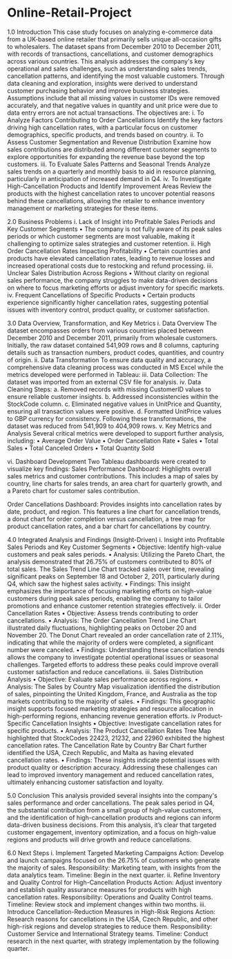 # Online-Retail-Project

1.0 Introduction
This case study focuses on analyzing e-commerce data from a UK-based online retailer that primarily sells unique all-occasion gifts to wholesalers. The dataset spans from December 2010 to December 2011, with records of transactions, cancellations, and customer demographics across various countries. This analysis addresses the company's key operational and sales challenges, such as understanding sales trends, cancellation patterns, and identifying the most valuable customers. Through data cleaning and exploration, insights were derived to understand customer purchasing behavior and improve business strategies. Assumptions include that all missing values in customer IDs were removed accurately, and that negative values in quantity and unit price were due to data entry errors are not actual transactions. The objectives are:
i.	To Analyze Factors Contributing to Order Cancellations Identify the key factors driving high cancellation rates, with a particular focus on customer demographics, specific products, and trends based on country. 
ii.	To Assess Customer Segmentation and Revenue Distribution Examine how sales contributions are distributed among different customer segments to explore opportunities for expanding the revenue base beyond the top customers. 
iii.	To Evaluate Sales Patterns and Seasonal Trends Analyze sales trends on a quarterly and monthly basis to aid in resource planning, particularly in anticipation of increased demand in Q4. 
iv.	To Investigate High-Cancellation Products and Identify Improvement Areas Review the products with the highest cancellation rates to uncover potential reasons behind these cancellations, allowing the retailer to enhance inventory management or marketing strategies for these items.


2.0 Business Problems
i.	Lack of Insight into Profitable Sales Periods and Key Customer Segments
•	The company is not fully aware of its peak sales periods or which customer segments are most valuable, making it challenging to optimize sales strategies and customer retention.
ii.	High Order Cancellation Rates Impacting Profitability
•	Certain countries and products have elevated cancellation rates, leading to revenue losses and increased operational costs due to restocking and refund processing.
iii.	Unclear Sales Distribution Across Regions
•	Without clarity on regional sales performance, the company struggles to make data-driven decisions on where to focus marketing efforts or adjust inventory for specific markets.
iv.	Frequent Cancellations of Specific Products
•	Certain products experience significantly higher cancellation rates, suggesting potential issues with inventory control, product quality, or customer satisfaction.

3.0 Data Overview, Transformation, and Key Metrics
i. Data Overview
The dataset encompasses orders from various countries placed between December 2010 and December 2011, primarily from wholesale customers. Initially, the raw dataset contained 541,909 rows and 8 columns, capturing details such as transaction numbers, product codes, quantities, and country of origin.
ii. Data Transformation
To ensure data quality and accuracy, a comprehensive data cleaning process was conducted in MS Excel while the metrics developed were performed in Tableau:
iii.	Data Collection: The dataset was imported from an external CSV file for analysis.
iv.	Data Cleaning Steps:
a.	Removed records with missing CustomerID values to ensure reliable customer insights.
b.	Addressed inconsistencies within the StockCode column.
c.	Eliminated negative values in UnitPrice and Quantity, ensuring all transaction values were positive.
d.	Formatted UnitPrice values to GBP currency for consistency.
Following these transformations, the dataset was reduced from 541,909 to 404,909 rows.
v.	Key Metrics and Analysis
Several critical metrics were developed to support further analysis, including:
•	Average Order Value
•	Order Cancellation Rate
•	Sales
•	Total Sales
•	Total Canceled Orders
•	Total Quantity Sold

vi.	Dashboard Development
Two Tableau dashboards were created to visualize key findings:
Sales Performance Dashboard: Highlights overall sales metrics and customer contributions. This includes a map of sales by country, line charts for sales trends, an area chart for quarterly growth, and a Pareto chart for customer sales contribution.
 
Order Cancellations Dashboard: Provides insights into cancellation rates by date, product, and region. This features a line chart for cancellation trends, a donut chart for order completion versus cancellation, a tree map for product cancellation rates, and a bar chart for cancellations by country. 
 

4.0 Integrated Analysis and Findings (Insight-Driven)
i. Insight into Profitable Sales Periods and Key Customer Segments
•	Objective: Identify high-value customers and peak sales periods.
•	Analysis: Utilizing the Pareto Chart, the analysis demonstrated that 26.75% of customers contributed to 80% of total sales. The Sales Trend Line Chart tracked sales over time, revealing significant peaks on September 18 and October 2, 2011, particularly during Q4, which saw the highest sales activity.
•	Findings: This insight emphasizes the importance of focusing marketing efforts on high-value customers during peak sales periods, enabling the company to tailor promotions and enhance customer retention strategies effectively.
ii. Order Cancellation Rates
•	Objective: Assess trends contributing to order cancellations.
•	Analysis: The Order Cancellation Trend Line Chart illustrated daily fluctuations, highlighting peaks on October 20 and November 20. The Donut Chart revealed an order cancellation rate of 2.11%, indicating that while the majority of orders were completed, a significant number were canceled.
•	Findings: Understanding these cancellation trends allows the company to investigate potential operational issues or seasonal challenges. Targeted efforts to address these peaks could improve overall customer satisfaction and reduce cancellations.
iii. Sales Distribution Analysis
•	Objective: Evaluate sales performance across regions.
•	Analysis: The Sales by Country Map visualization identified the distribution of sales, pinpointing the United Kingdom, France, and Australia as the top markets contributing to the majority of sales.
•	Findings: This geographic insight supports focused marketing strategies and resource allocation in high-performing regions, enhancing revenue generation efforts.
iv Product-Specific Cancellation Insights
•	Objective: Investigate cancellation rates for specific products.
•	Analysis: The Product Cancellation Rates Tree Map highlighted that StockCodes 22423, 21232, and 22960 exhibited the highest cancellation rates. The Cancellation Rate by Country Bar Chart further identified the USA, Czech Republic, and Malta as having elevated cancellation rates.
•	Findings: These insights indicate potential issues with product quality or description accuracy. Addressing these challenges can lead to improved inventory management and reduced cancellation rates, ultimately enhancing customer satisfaction and loyalty.

5.0 Conclusion
This analysis provided several insights into the company's sales performance and order cancellations. The peak sales period in Q4, the substantial contribution from a small group of high-value customers, and the identification of high-cancellation products and regions can inform data-driven business decisions. From this analysis, it’s clear that targeted customer engagement, inventory optimization, and a focus on high-value regions and products will drive growth and reduce cancellations.

6.0	Next Steps
i.	Implement Targeted Marketing Campaigns
Action: Develop and launch campaigns focused on the 26.75% of customers who generate the majority of sales.
Responsibility:	Marketing team, with insights from the data analytics team.
Timeline: Begin in the next quarter.
ii.	Refine Inventory and Quality Control for High-Cancellation Products
Action: Adjust inventory and establish quality assurance measures for products with high cancellation rates.
Responsibility: Operations and Quality Control teams.
Timeline: Review stock and implement changes within two months.
iii.	Introduce Cancellation-Reduction Measures in High-Risk Regions
Action: Research reasons for cancellations in the USA, Czech Republic, and other high-risk regions and develop strategies to reduce them.
Responsibility: Customer Service and International Strategy teams.
Timeline: Conduct research in the next quarter, with strategy implementation by the following quarter.

